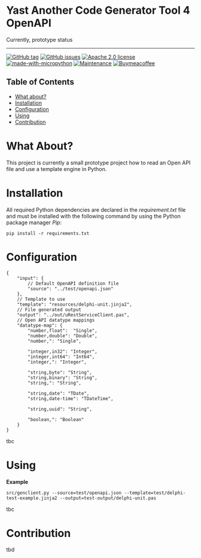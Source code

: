 # Yast Another Code Generator Tool 4 OpenAPI

Currently, prototype status

---

[![GitHub tag](https://img.shields.io/github/tag/elomagic/yacog4openapi.svg)](https://github.com/elomagic/yacog4openapi/tags/)
[![GitHub issues](https://img.shields.io/github/issues-raw/elomagic/yacog4openapi)](https://github.com/elomagic/yacog4openapi/issues)
[![Apache 2.0 license](https://img.shields.io/badge/Apache-2.0-blue.svg)](https://www.gnu.org/licenses/gpl-3.0-standalone.html)
[![made-with-micropython](https://img.shields.io/badge/Made%20with-Python-1f425f.svg)](https://www.python.org)
[![Maintenance](https://img.shields.io/badge/Maintained%3F-yes-green.svg)](https://github.com/elomagic/yacog4openapi/graphs/commit-activity)
[![Buymeacoffee](https://badgen.net/badge/icon/buymeacoffee?icon=buymeacoffee&label)](https://www.buymeacoffee.com/elomagic)

## Table of Contents

- [What about?](#what-about?)
- [Installation](#installation)
- [Configuration](#configuration)
- [Using](#using)
- [Contribution](#contribution)

# What About?

This project is currently a small prototype project how to read an Open API file and use a template engine in Python. 

# Installation

All required Python dependencies are declared in the *requirement.txt* file and must be installed with the following 
command by using the Python package manager *Pip*: 

```shell
pip install -r requirements.txt
```

# Configuration

```json5
{
    "input": {
        // Default OpenAPI definition file
        "source": "../test/openapi.json"
    },    
    // Template to use
    "template": "resources/delphi-unit.jinja2",
    // File generated output
    "output": "../out/uRestServiceClient.pas",
    // Open API datatype mappings
    "datatype-map": {
        "number,float":  "Single",
        "number,double": "Double",
        "number,": "Single",

        "integer,in32": "Integer",
        "integer,int64": "Int64",
        "integer,": "Integer",

        "string,byte": "String",
        "string,binary": "String",
        "string,": "String",

        "string,date": "TDate",
        "string,date-time": "TDateTime",

        "string,uuid": "String",

        "boolean,": "Boolean"
    }
}
```

tbc

# Using

**Example**
```shell
src/genclient.py --source=test/openapi.json --template=test/delphi-test-example.jinja2 --output=test-output/delphi-unit.pas
```

tbc

# Contribution

tbd